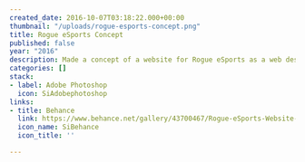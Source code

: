 ```yaml
---
created_date: 2016-10-07T03:18:22.000+00:00
thumbnail: "/uploads/rogue-esports-concept.png"
title: Rogue eSports Concept
published: false
year: "2016"
description: Made a concept of a website for Rogue eSports as a web design exercise.
categories: []
stack:
- label: Adobe Photoshop
  icon: SiAdobephotoshop
links:
- title: Behance
  link: https://www.behance.net/gallery/43700467/Rogue-eSports-Website-Concept
  icon_name: SiBehance
  icon_title: ''

---
```

